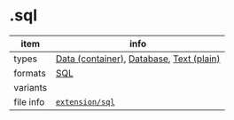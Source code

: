 

# .sql

item | info
--- | ---
types | [Data (container)](../dataTypes/dataContainer.md), [Database](../dataTypes/database.md), [Text (plain)](../dataTypes/textPlain.md)
formats | [SQL](../fileFormats/sql.md)
variants | 
file info | [`extension/sql`]({{fileinfo}}/sql)



